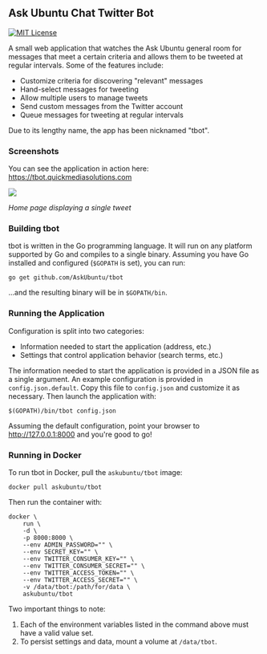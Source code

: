 ## Ask Ubuntu Chat Twitter Bot

[![MIT License](http://img.shields.io/badge/license-MIT-9370d8.svg?style=flat)](http://opensource.org/licenses/MIT)

A small web application that watches the Ask Ubuntu general room for messages that meet a certain criteria and allows them to be tweeted at regular intervals. Some of the features include:

- Customize criteria for discovering "relevant" messages
- Hand-select messages for tweeting
- Allow multiple users to manage tweets
- Send custom messages from the Twitter account
- Queue messages for tweeting at regular intervals

Due to its lengthy name, the app has been nicknamed "tbot".

### Screenshots

You can see the application in action here:
https://tbot.quickmediasolutions.com

![](http://i.stack.imgur.com/sdCmW.png)

*Home page displaying a single tweet*

### Building tbot

tbot is written in the Go programming language. It will run on any platform supported by Go and compiles to a single binary. Assuming you have Go installed and configured (`$GOPATH` is set), you can run:

    go get github.com/AskUbuntu/tbot

...and the resulting binary will be in `$GOPATH/bin`.

### Running the Application

Configuration is split into two categories:

- Information needed to start the application (address, etc.)
- Settings that control application behavior (search terms, etc.)

The information needed to start the application is provided in a JSON file as a single argument. An example configuration is provided in `config.json.default`. Copy this file to `config.json` and customize it as necessary. Then launch the application with:

    $(GOPATH)/bin/tbot config.json

Assuming the default configuration, point your browser to http://127.0.0.1:8000 and you're good to go!

### Running in Docker

To run tbot in Docker, pull the `askubuntu/tbot` image:

    docker pull askubuntu/tbot

Then run the container with:

    docker \
        run \
        -d \
        -p 8000:8000 \
        --env ADMIN_PASSWORD="" \
        --env SECRET_KEY="" \
        --env TWITTER_CONSUMER_KEY="" \
        --env TWITTER_CONSUMER_SECRET="" \
        --env TWITTER_ACCESS_TOKEN="" \
        --env TWITTER_ACCESS_SECRET="" \
        -v /data/tbot:/path/for/data \
        askubuntu/tbot

Two important things to note:

1. Each of the environment variables listed in the command above must have a valid value set.
2. To persist settings and data, mount a volume at `/data/tbot`.

